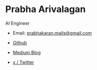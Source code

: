 # Prabha Arivalagan

AI Engineer 

- Email: prabhakaran.mails@gmail.com

- [Github](https://github.com/prabha-git)

- [Medium Blog](https://medium.com/@prabhakaran_arivalagan) 

- [x / Twitter](https://twitter.com/prabhatweet)






